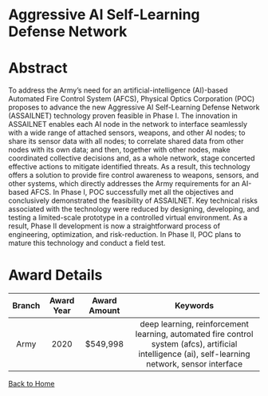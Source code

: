 
Aggressive AI Self-Learning Defense Network
===========================================

# Abstract


To address the Army’s need for an artificial-intelligence (AI)-based Automated Fire Control System (AFCS), Physical Optics Corporation (POC) proposes to advance the new Aggressive AI Self-Learning Defense Network (ASSAILNET) technology proven feasible in Phase I. The innovation in ASSAILNET enables each AI node in the network to interface seamlessly with a wide range of attached sensors, weapons, and other AI nodes; to share its sensor data with all nodes; to correlate shared data from other nodes with its own data; and then, together with other nodes, make coordinated collective decisions and, as a whole network, stage concerted effective actions to mitigate identified threats. As a result, this technology offers a solution to provide fire control awareness to weapons, sensors, and other systems, which directly addresses the Army requirements for an AI-based AFCS. In Phase I, POC successfully met all the objectives and conclusively demonstrated the feasibility of ASSAILNET. Key technical risks associated with the technology were reduced by designing, developing, and testing a limited-scale prototype in a controlled virtual environment. As a result, Phase II development is now a straightforward process of engineering, optimization, and risk-reduction. In Phase II, POC plans to mature this technology and conduct a field test.  

# Award Details

|Branch|Award Year|Award Amount|Keywords|
| :---: | :---: | :---: | :---: |
|Army|2020|$549,998|deep learning, reinforcement learning, automated fire control system (afcs), artificial intelligence (ai), self-learning network, sensor interface|
  
  


[Back to Home](https://github.com/chrischow/dod_sbir_awards/Reports/CC/#1111)